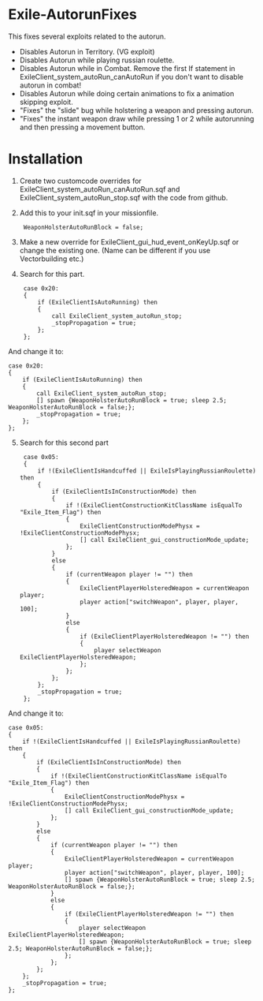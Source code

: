# Exile-AutorunFixes

This fixes several exploits related to the autorun.
- Disables Autorun in Territory. (VG exploit)
- Disables Autorun while playing russian roulette.
- Disables Autorun while in Combat. Remove the first If statement in ExileClient_system_autoRun_canAutoRun if you don't want to disable autorun in combat!
- Disables Autorun while doing certain animations to fix a animation skipping exploit.
- "Fixes" the "slide" bug while holstering a weapon and pressing autorun.
- "Fixes" the instant weapon draw while pressing 1 or 2 while autorunning and then pressing a movement button. 

# Installation

1. Create two customcode overrides for ExileClient_system_autoRun_canAutoRun.sqf and ExileClient_system_autoRun_stop.sqf with the code from github.

2. Add this to your init.sqf in your missionfile.

		WeaponHolsterAutoRunBlock = false;
	
3. Make a new override for ExileClient_gui_hud_event_onKeyUp.sqf or change the existing one. (Name can be different if you use Vectorbuilding etc.)

4. Search for this part.

		case 0x20:
		{
			if (ExileClientIsAutoRunning) then
			{
				call ExileClient_system_autoRun_stop;
				_stopPropagation = true; 
			};
		};

And change it to:
	
	case 0x20:
	{
		if (ExileClientIsAutoRunning) then
		{
			call ExileClient_system_autoRun_stop;
			[] spawn {WeaponHolsterAutoRunBlock = true; sleep 2.5; WeaponHolsterAutoRunBlock = false;};
			_stopPropagation = true; 
		};
	};

5. Search for this second part

		case 0x05: 	
		{ 
			if !(ExileClientIsHandcuffed || ExileIsPlayingRussianRoulette) then 
			{
				if (ExileClientIsInConstructionMode) then
				{
					if !(ExileClientConstructionKitClassName isEqualTo "Exile_Item_Flag") then 
					{
						ExileClientConstructionModePhysx = !ExileClientConstructionModePhysx;
						[] call ExileClient_gui_constructionMode_update;
					};
				}
				else
				{
					if (currentWeapon player != "") then
					{
						ExileClientPlayerHolsteredWeapon = currentWeapon player;
						player action["switchWeapon", player, player, 100];
					}
					else 
					{
						if (ExileClientPlayerHolsteredWeapon != "") then
						{
							player selectWeapon ExileClientPlayerHolsteredWeapon;
						};
					};
				};
			};
			_stopPropagation = true;
		};
And change it to:

	case 0x05: 	
	{ 
		if !(ExileClientIsHandcuffed || ExileIsPlayingRussianRoulette) then 
		{
			if (ExileClientIsInConstructionMode) then
			{
				if !(ExileClientConstructionKitClassName isEqualTo "Exile_Item_Flag") then 
				{
					ExileClientConstructionModePhysx = !ExileClientConstructionModePhysx;
					[] call ExileClient_gui_constructionMode_update;
				};
			}
			else
			{
				if (currentWeapon player != "") then
				{
					ExileClientPlayerHolsteredWeapon = currentWeapon player;
					player action["switchWeapon", player, player, 100];
					[] spawn {WeaponHolsterAutoRunBlock = true; sleep 2.5; WeaponHolsterAutoRunBlock = false;};
				}
				else 
				{
					if (ExileClientPlayerHolsteredWeapon != "") then
					{
						player selectWeapon ExileClientPlayerHolsteredWeapon;
						[] spawn {WeaponHolsterAutoRunBlock = true; sleep 2.5; WeaponHolsterAutoRunBlock = false;};
					};
				};
			};
		};
		_stopPropagation = true;
	};
